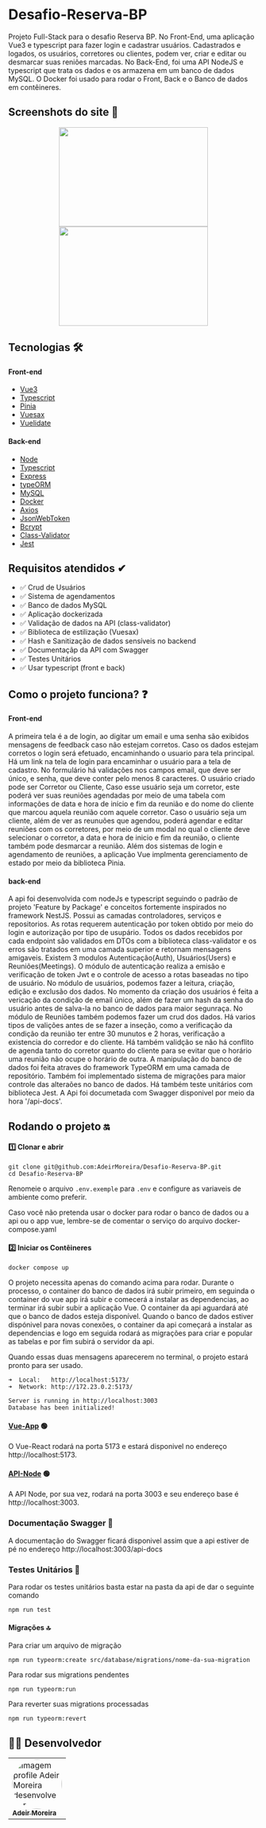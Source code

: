 # Desafio-Reserva-BP


Projeto Full-Stack para o desafio Reserva BP. No Front-End, uma aplicação Vue3 e typescript para fazer login e cadastrar usuários. Cadastrados e logados, os usuários, corretores ou clientes, podem ver, criar e editar 
ou desmarcar suas reniões marcadas. No Back-End, foi uma API NodeJS e typescript que trata os dados e os armazena em um banco de dados MySQL. O Docker foi usado para rodar o Front, Back e o Banco de dados em contêineres.

## Screenshots do site 📸

<p  align="center">
    <img src="" width="300" height="200">
    <img src="" width="300" height="200">
<p/>

## Tecnologias 🛠

#### Front-end
- [Vue3](https://vuejs.org/)
- [Typescript](https://www.typescriptlang.org/)
- [Pinia](https://pinia.vuejs.org/getting-started.html)
- [Vuesax](https://lusaxweb.github.io/vuesax/development/#quick-start-cdn)
- [Vuelidate](https://vuelidate-next.netlify.app/#installation)

#### Back-end
- [Node](https://nodejs.org/en)
- [Typescript](https://www.typescriptlang.org/)
- [Express](https://expressjs.com/pt-br/)
- [typeORM](https://typeorm.io/)
- [MySQL](https://www.mysql.com/)
- [Docker](https://www.docker.com/)
- [Axios](https://www.npmjs.com/package/axios)
- [JsonWebToken](https://www.npmjs.com/package/jsonwebtoken)
- [Bcrypt](https://www.npmjs.com/package/bcrypt)
- [Class-Validator](https://github.com/typestack/class-validator)
- [Jest](https://jestjs.io/pt-BR/)

## Requisitos atendidos ✔

- ✅ Crud de Usuários
- ✅ Sistema de agendamentos
- ✅ Banco de dados MySQL
- ✅ Aplicação dockerizada
- ✅ Validação de dados na API (class-validator)
- ✅ Biblioteca de estilização (Vuesax)
- ✅ Hash e Sanitização de dados sensíveis no backend
- ✅ Documentaçãp da API com Swagger
- ✅ Testes Unitários
- ✅ Usar typescript (front e back)

## Como o projeto funciona? ❓

#### Front-end

A primeira tela é a de login, ao digitar um email e uma senha são exibidos mensagens de feedback caso não estejam corretos. Caso os dados estejam corretos o login será efetuado, 
encaminhando o usuario para tela principal. Há um link na tela de login para encaminhar o usuário para a tela de cadastro. No formulário há validações nos campos email, que deve ser único, e senha, 
que deve conter pelo menos 8 caracteres. O usuário criado pode ser Corretor ou Cliente, Caso esse usuário seja um corretor, este poderá ver suas reuniões agendadas por meio de uma tabela com informações
de data e hora de início e fim da reunião e do nome do cliente que marcou aquela reunião com aquele corretor. Caso o usuário seja um cliente, além de ver as reunuões que agendou, poderá agendar e editar reuniões 
com os corretores, por meio de um modal no qual o cliente deve selecionar o corretor, a data e hora de inicio e fim da reunião, o cliente também pode desmarcar a reunião. Além dos sistemas de login e agendamento de reuniões, a aplicação Vue implmenta gerenciamento de estado por meio da biblioteca Pinia.

#### back-end

A api foi desenvolvida com nodeJs e typescript seguindo o padrão de projeto 'Feature by Package' e conceitos fortemente inspirados no framework NestJS. Possui as camadas controladores, serviços e repositorios. As rotas 
requerem autenticação por token obtido por meio do login e autorização por tipo de usupário. Todos os dados recebidos por cada endpoint são validados em DTOs com a biblioteca class-validator e os erros são tratados em uma camada superior e retornam mensagens amigaveis. Existem 3 modulos Autenticação(Auth), Usuários(Users) e Reuniões(Meetings). O módulo de autenticação realiza a emisão e verificação de token Jwt e o controle de acesso 
a rotas baseadas no tipo de usuário. No módulo de usuários, podemos fazer a leitura, criação, edição e exclusão dos dados. No momento da criação dos usuários é feita a vericação da condição de email único, além de fazer 
um hash da senha do usuário antes de salva-la no banco de dados para maior segunraça. No módulo de Reuniões também podemos fazer um crud dos dados. Há varios tipos de valições antes de se fazer a inseção, como a  verificação
da condição da reunião ter entre 30 munutos e 2 horas, verificação a existencia do corredor e do cliente. Há também validção se não há conflito de agenda tanto do corretor quanto do cliente para se evitar que o horário uma reunião não ocupe o horário de outra. A manipulação do banco de dados foi feita atraves do framework TypeORM em uma camada de repositório. Também foi implementado sistema de migrações para maior controle das alteraões no banco de dados. Há também teste unitários com biblioteca Jest. A Api foi documetada com Swagger disponivel por meio da hora '/api-docs'.

## Rodando o projeto 🔛
#### 1️⃣ Clonar e abrir
```
git clone git@github.com:AdeirMoreira/Desafio-Reserva-BP.git
cd Desafio-Reserva-BP
```

Renomeie o arquivo ```.env.exemple``` para ```.env``` e configure as variaveis de ambiente como preferir.

Caso você não pretenda usar o docker para rodar o banco de dados ou a api ou o app vue, lembre-se de comentar o serviço do arquivo docker-compose.yaml

#### 2️⃣ Iniciar os Contêineres
```
docker compose up
```

O projeto necessita apenas do comando acima para rodar. Durante o processo, o container do banco de dados irá subir primeiro, em seguinda o container do vue app irá subir e comecerá a instalar as dependencias, 
ao terminar irá subir subir a aplicação Vue. O container da api aguardará até que o banco de dados esteja disponível. Quando o banco de dados estiver dispónivel para novas conexões, 
o container da api começará a instalar as dependencias e logo em seguida rodará as migrações para criar e popular as tabelas e por fim subirá o servidor da api. 

Quando essas duas mensagens aparecerem no terminal, o projeto estará pronto para ser usado.
```
➜  Local:   http://localhost:5173/
➜  Network: http://172.23.0.2:5173/
```
``` 
Server is running in http://localhost:3003
Database has been initialized!
```

####  [Vue-App](http://localhost:5173/) 🟢

O Vue-React rodará na porta 5173 e estará disponivel no endereço http://localhost:5173. 

####  [API-Node](http://localhost:3003/) 🟢

A API Node, por sua vez, rodará na porta 3003 e seu endereço base é http://localhost:3003.

###  Documentação Swagger 📗

A documentação do Swagger ficará disponivel assim que a api estiver de pé no endereço http://localhost:3003/api-docs

### Testes Unitários 🧪

Para rodar os testes unitários basta estar na pasta da api de dar o seguinte comando
```
npm run test
```

#### Migrações 🔝
Para criar um arquivo de migração
```
npm run typeorm:create src/database/migrations/nome-da-sua-migration
```
Para rodar sus migrations pendentes 
```
npm run typeorm:run
```
Para reverter suas migrations processadas
```
npm run typeorm:revert
```



## 👨‍💻 Desenvolvedor
<table>         
<td><a href="https://github.com/future4code/silveira-Adeir-Maia"><img style="border-radius: 50%;" src="https://avatars.githubusercontent.com/u/98994187?v=4" width="100px;" alt="Imagem profile Adeir Moreira desenvolvedor"/><br /><sub><b>Adeir Moreira</b></sub></a><br />   
</table>


